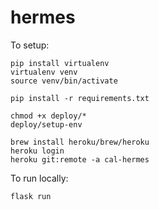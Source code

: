 # hermes

To setup:

    pip install virtualenv
    virtualenv venv
    source venv/bin/activate

    pip install -r requirements.txt

    chmod +x deploy/*
    deploy/setup-env

    brew install heroku/brew/heroku
    heroku login
    heroku git:remote -a cal-hermes

To run locally:

    flask run
